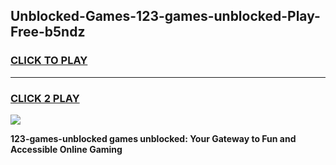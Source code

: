 
## Unblocked-Games-123-games-unblocked-Play-Free-b5ndz
<h3>
<a href="https://premium76.site?title=123-games-unblocked&ref=24M">CLICK TO PLAY</a></h3>
<hr>

<h3>
<a href="https://premium76.site?title=123-games-unblocked&ref=24M">CLICK 2 PLAY</a>
  
</h3>

<a href="https://premium76.site?title=123-games-unblocked&ref=24M"><img src="https://clearcache.store/games.png"></a>


**123-games-unblocked games unblocked: Your Gateway to Fun and Accessible Online Gaming**
